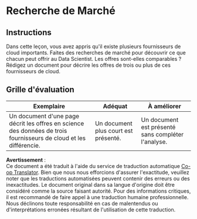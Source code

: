 <!--
CO_OP_TRANSLATOR_METADATA:
{
  "original_hash": "96f3696153d9ed54b19a1bb65438c104",
  "translation_date": "2025-08-25T17:31:45+00:00",
  "source_file": "5-Data-Science-In-Cloud/17-Introduction/assignment.md",
  "language_code": "fr"
}
-->
# Recherche de Marché

## Instructions

Dans cette leçon, vous avez appris qu'il existe plusieurs fournisseurs de cloud importants. Faites des recherches de marché pour découvrir ce que chacun peut offrir au Data Scientist. Les offres sont-elles comparables ? Rédigez un document pour décrire les offres de trois ou plus de ces fournisseurs de cloud.

## Grille d'évaluation

Exemplaire | Adéquat | À améliorer
--- | --- | --- |
Un document d'une page décrit les offres en science des données de trois fournisseurs de cloud et les différencie. | Un document plus court est présenté. | Un document est présenté sans compléter l'analyse.

**Avertissement** :  
Ce document a été traduit à l'aide du service de traduction automatique [Co-op Translator](https://github.com/Azure/co-op-translator). Bien que nous nous efforcions d'assurer l'exactitude, veuillez noter que les traductions automatisées peuvent contenir des erreurs ou des inexactitudes. Le document original dans sa langue d'origine doit être considéré comme la source faisant autorité. Pour des informations critiques, il est recommandé de faire appel à une traduction humaine professionnelle. Nous déclinons toute responsabilité en cas de malentendus ou d'interprétations erronées résultant de l'utilisation de cette traduction.